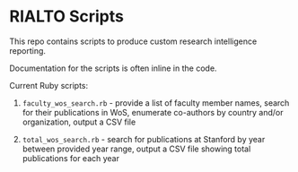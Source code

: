 # RIALTO Scripts

This repo contains scripts to produce custom research intelligence reporting.

Documentation for the scripts is often inline in the code.

Current Ruby scripts:
1. `faculty_wos_search.rb` - provide a list of faculty member names, search for their publications in WoS, 
enumerate co-authors by country and/or organization, output a CSV file

2. `total_wos_search.rb` - search for publications at Stanford by year between provided year range,
output a CSV file showing total publications for each year
